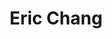 ---
title: 'Eric Chang'
first_name: 'Eric'
last_name: 'Chang'
org_title: 'Arts Program Coordinator'
organization: 'East-West Center'
state: 'HI'
email: 'change@eastwestcenter.org'
phone: ''
chair: 
active: true
assignee: 'ericchang'

---